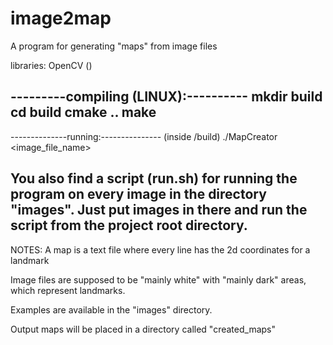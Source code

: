 image2map
=========

A program for generating "maps" from image files

libraries:
OpenCV ()



---------compiling (LINUX):----------
mkdir build
cd build
cmake ..
make
-------------------------------------
--------------running:---------------
(inside /build)
./MapCreator <image_file_name>

You also find a script (run.sh) for running the program on every image in the directory "images". Just put images in there and run the script from the project root directory.
-------------------------------------

NOTES:
A map is a text file where every line has the 2d coordinates for a landmark

Image files are supposed to be "mainly white" with "mainly dark" areas, which represent landmarks.

Examples are available in the "images" directory.

Output maps will be placed in a directory called "created_maps"